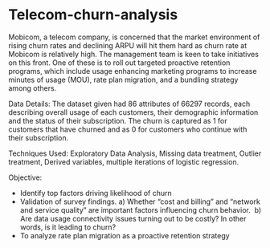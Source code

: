 # Telecom-churn-analysis
Mobicom, a telecom company, is concerned that the market environment of rising churn rates and declining ARPU will hit them hard as churn rate at Mobicom is relatively high. 
The management team is keen to take initiatives on this front. One of these is to roll out targeted proactive retention programs, 
which include usage enhancing marketing programs to increase minutes of usage (MOU), rate plan migration, and a bundling strategy among 
others.  

Data Details: The dataset given had 86 attributes of 66297 records, each describing overall usage of each customers,
their demographic information and the status of their subscription. The churn is captured as 1 for customers that have churned and as 0 for
customers who continue with their subscription.  

Techniques Used: Exploratory Data Analysis, Missing data treatment, Outlier treatment, Derived variables, multiple iterations of logistic regression.

Objective:
- Identify top factors driving likelihood of churn
- Validation of survey findings. a) Whether “cost and billing” and “network and service quality” are important factors influencing churn behavior.  b) Are data usage connectivity issues turning out to be costly? In other words, is it leading to churn?
- To analyze rate plan migration as a proactive retention strategy


